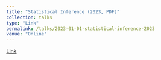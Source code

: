 ```yaml
---
title: "Statistical Inference (2023, PDF)"
collection: talks
type: "Link"
permalink: /talks/2023-01-01-statistical-inference-2023
venue: "Online"
---
```


[Link](Fall-2023/Stat-111/Notes/statistical-inference.pdf)
